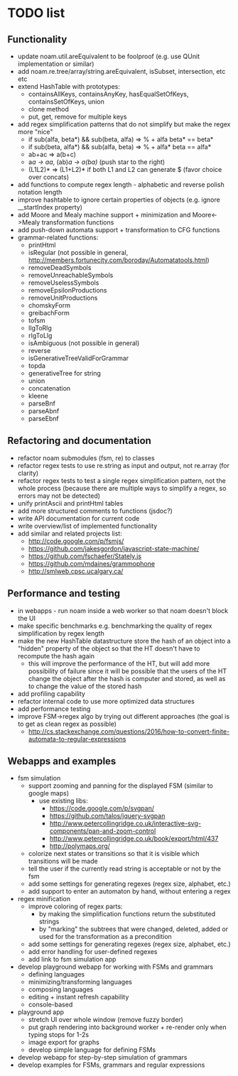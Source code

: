 # TODO list

## Functionality

* update noam.util.areEquivalent to be foolproof (e.g. use QUnit implementation or similar)
* add noam.re.tree/array/string.areEquivalent, isSubset, intersection, etc etc
* extend HashTable with prototypes:
    * containsAllKeys, containsAnyKey, hasEqualSetOfKeys, containsSetOfKeys, union
    * clone method
    * put, get, remove for multiple keys
* add regex simplification patterns that do not simplify but make the regex more "nice"
  * if sub(alfa, beta*) && sub(beta, alfa) => % + alfa beta* == beta*
  * if sub(beta, alfa*) && sub(alfa, beta) => % + alfa* beta == alfa*
  * ab+ac => a(b+c)
  * a*a -> aa*, (ab)*a -> a(ba)* (push star to the right)
  * (L1L2)* => (L1+L2)* if both L1 and L2 can generate $ (favor choice over concats)
* add functions to compute regex length - alphabetic and reverse polish notation length
* improve hashtable to ignore certain properties of objects (e.g. ignore __startIndex property)
* add Moore and Mealy machine support + minimization and Moore<->Mealy transformation functions
* add push-down automata support + transformation to CFG functions
* grammar-related functions:
  * printHtml
  * isRegular (not possible in general, http://members.fortunecity.com/boroday/Automatatools.html)
  * removeDeadSymbols
  * removeUnreachableSymbols
  * removeUselessSymbols
  * removeEpsilonProductions
  * removeUnitProductions
  * chomskyForm
  * greibachForm
  * tofsm
  * llgToRlg
  * rlgToLlg
  * isAmbiguous (not possible in general)
  * reverse
  * isGenerativeTreeValidForGrammar
  * topda
  * generativeTree for string
  * union
  * concatenation
  * kleene
  * parseBnf
  * parseAbnf
  * parseEbnf

## Refactoring and documentation

* refactor noam submodules (fsm, re) to classes
* refactor regex tests to use re.string as input and output, not re.array (for clarity)
* refactor regex tests to test a single regex simplification pattern, not the whole process (because there are multiple ways to simplify a regex, so errors may not be detected)
* unify printAscii and printHtml tables
* add more structured comments to functions (jsdoc?)
* write API documentation for current code
* write overview/list of implemented functionality
* add similar and related projects list:
  * http://code.google.com/p/fsmjs/
  * https://github.com/jakesgordon/javascript-state-machine/
  * https://github.com/fschaefer/Stately.js
  * https://github.com/mdaines/grammophone
  * http://smlweb.cpsc.ucalgary.ca/

## Performance and testing

* in webapps - run noam inside a web worker so that noam doesn't block the UI
* make specific benchmarks e.g. benchmarking the quality of regex simplification by regex length
* make the new HashTable datastructure store the hash of an object into a "hidden" property of the object so that the HT doesn't have to recompute the hash again
  * this will improve the performance of the HT, but will add more possibility of failure since it will be possible that the users of the HT change the object after the hash is computer and stored, as well as to change the value of the stored hash
* add profiling capability
* refactor internal code to use more optimized data structures
* add performance testing
* improve FSM->regex algo by trying out different approaches (the goal is to get as clean regex as possible)
  * http://cs.stackexchange.com/questions/2016/how-to-convert-finite-automata-to-regular-expressions

## Webapps and examples

* fsm simulation
  * support zooming and panning for the displayed FSM (similar to google maps)
    * use existing libs:
      * https://code.google.com/p/svgpan/
      * https://github.com/talos/jquery-svgpan
      * http://www.petercollingridge.co.uk/interactive-svg-components/pan-and-zoom-control
      * http://www.petercollingridge.co.uk/book/export/html/437
      * http://polymaps.org/
  * colorize next states or transitions so that it is visible which transitions will be made
  * tell the user if the currently read string is acceptable or not by the fsm
  * add some settings for generating regexes (regex size, alphabet, etc.)
  * add support to enter an automaton by hand, without entering a regex
* regex minification
  * improve coloring of regex parts:
    * by making the simplification functions return the substituted strings
    * by "marking" the subtrees that were changed, deleted, added or used for the transformation as a precondition
  * add some settings for generating regexes (regex size, alphabet, etc.)
  * add error handling for user-defined regexes
  * add link to fsm simulation app
* develop playground webapp for working with FSMs and grammars
  * defining languages
  * minimizing/transforming languages
  * composing languages
  * editing + instant refresh capability
  * console-based
* playground app
  * stretch UI over whole window (remove fuzzy border)
  * put graph rendering into background worker + re-render only when typing stops for 1-2s
  * image export for graphs
  * develop simple language for defining FSMs
* develop webapp for step-by-step simulation of grammars
* develop examples for FSMs, grammars and regular expressions
